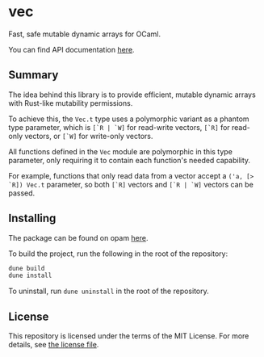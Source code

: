 # vec

Fast, safe mutable dynamic arrays for OCaml.

You can find API documentation [here](https://aionescu.github.io/vec/docs/vec/index.html).

## Summary

The idea behind this library is to provide efficient, mutable dynamic arrays with Rust-like mutability permissions.

To achieve this, the `Vec.t` type uses a polymorphic variant as a phantom type parameter, which is ``[`R | `W]`` for read-write vectors,
``[`R]`` for read-only vectors, or ``[`W]`` for write-only vectors.

All functions defined in the `Vec` module are polymorphic in this type parameter, only requiring it to contain each function's needed capability.

For example, functions that only read data from a vector accept a ``('a, [> `R]) Vec.t`` parameter,
so both ``[`R]`` vectors and ``[`R | `W]`` vectors can be passed.

## Installing

The package can be found on opam [here](https://opam.ocaml.org/packages/vec/).

To build the project, run the following in the root of the repository:

```sh
dune build
dune install
```

To uninstall, run `dune uninstall` in the root of the repository.

## License

This repository is licensed under the terms of the MIT License.
For more details, see [the license file](LICENSE.txt).
